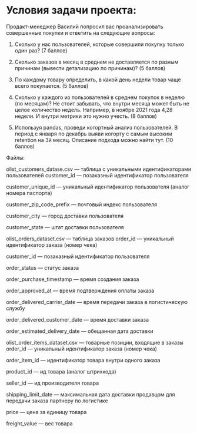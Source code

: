 # Условия задачи проекта:
Продакт-менеджер Василий попросил вас проанализировать совершенные покупки и ответить на следующие вопросы:

1. Сколько у нас пользователей, которые совершили покупку только один раз? (7 баллов) 

2. Сколько заказов в месяц в среднем не доставляется по разным причинам (вывести детализацию по причинам)? (5 баллов)

3. По каждому товару определить, в какой день недели товар чаще всего покупается. (5 баллов)

4. Сколько у каждого из пользователей в среднем покупок в неделю (по месяцам)? Не стоит забывать, что внутри месяца может быть не целое количество недель. Например, в ноябре 2021 года 4,28 недели. И внутри метрики это нужно учесть. (8 баллов) 

5. Используя pandas, проведи когортный анализ пользователей. В период с января по декабрь выяви когорту с самым высоким retention на 3й месяц. Описание подхода можно найти тут. (10 баллов)

Файлы:

 olist_customers_datase.csv — таблица с уникальными идентификаторами пользователей
customer_id — позаказный идентификатор пользователя

customer_unique_id —  уникальный идентификатор пользователя  (аналог номера паспорта)

customer_zip_code_prefix —  почтовый индекс пользователя

customer_city —  город доставки пользователя

customer_state —  штат доставки пользователя

olist_orders_dataset.csv —  таблица заказов
order_id —  уникальный идентификатор заказа (номер чека)

customer_id —  позаказный идентификатор пользователя

order_status —  статус заказа

order_purchase_timestamp —  время создания заказа

order_approved_at —  время подтверждения оплаты заказа

order_delivered_carrier_date —  время передачи заказа в логистическую службу

order_delivered_customer_date —  время доставки заказа

order_estimated_delivery_date —  обещанная дата доставки

olist_order_items_dataset.csv —  товарные позиции, входящие в заказы
order_id —  уникальный идентификатор заказа (номер чека)

order_item_id —  идентификатор товара внутри одного заказа

product_id —  ид товара (аналог штрихкода)

seller_id — ид производителя товара

shipping_limit_date —  максимальная дата доставки продавцом для передачи заказа партнеру по логистике

price —  цена за единицу товара

freight_value —  вес товара
